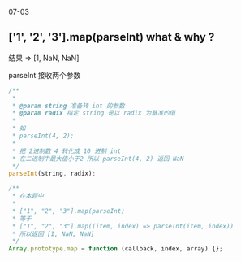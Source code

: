 07-03

## ['1', '2', '3'].map(parseInt) what & why ?

结果 => [1, NaN, NaN]

parseInt 接收两个参数

```javascript
/**
 *
 * @param string 准备转 int 的参数
 * @param radix 指定 string 是以 radix 为基准的值
 *
 * 如
 * parseInt(4, 2);
 *
 * 把 2进制数 4 转化成 10 进制 int
 * 在二进制中最大值小于2 所以 parseInt(4, 2) 返回 NaN
 */
parseInt(string, radix);

/**
 * 在本题中
 *
 * ["1", "2", "3"].map(parseInt)
 * 等于
 * ["1", "2", "3"].map((item, index) => parseInt(item, index))
 * 所以返回 [1, NaN, NaN]
 */
Array.prototype.map = function (callback, index, array) {};
```
